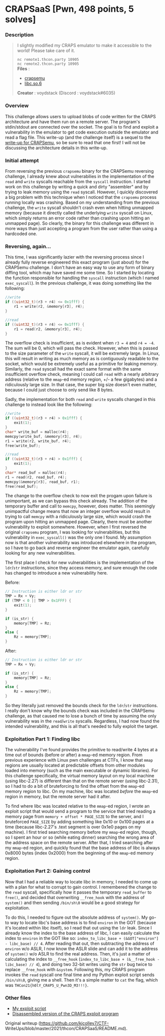 CRAPSaaS [Pwn, 498 points, 5 solves]  
========

### Description

>I slightly modified my CRAPS emulator to make it accessible to the world!
Please take care of it.  
>  
>`nc remote1.thcon.party 10905`  
>`nc remote2.thcon.party 10905`  
>**Files** :  
>  
>* [crapsemu](crapsemu)  
>* [libc.so.6](libc.so.6)  
>  
>**Creator** : voydstack (Discord : voydstack#6035)

### Overview

This challenge allows users to upload blobs of code written for the CRAPS
architecture and have them run on a remote server. The program's stdin/stdout
are connected over the socket. The goal is to find and exploit a vulnerability
in the emulator to get code execution outside the emulator and read a flag
file. This write-up (and the challenge itself) is a sequel to the [write-up
for CRAPSemu](../CRAPSemu/README.md), so be sure to read that one first! I
will not be discussing the architecture details in this write-up.

### Initial attempt

From reversing the previous `crapsemu` binary for the CRAPSemu reversing
challenge, I already knew about vulnerabilies in the implementation of the
`read` and `write` syscalls reachable from the `syscall` instruction. I
started work on this challenge by writing a quick and dirty "assembler" and by
trying to leak memory using the `read` syscall. However, I quickly discovered
a big problem with this technique when I noticed that the `crapsemu` process
running locally was crashing. Based on my understanding from the previous
challenge, the `write` syscall shouldn't crash even when hitting unmapped
memory (because it directly called the underlying `write` syscall on Linux,
which simply returns an error code rather than crashing upon hitting an
unmapped page). So clearly, the binary for this challenge was different in
more ways than just accepting a program from the user rather than using a
hardcoded one.

### Reversing, again...

This time, I was significantly lazier with the reversing process since I
already fully reverse engineered this exact program (just about) for the
CRAPSemu challenge. I don't have an easy way to use any form of binary diffing
tool, which may have saved me some time. So I started by locating the function
responsible for handling the `syscall` instruction (which I named
`exec_syscall`). In the previous challenge, it was doing something like the
following:

```c  
//write  
if ((uint32_t)(r3 + r4) <= 0x1fff) {  
	r1 = write(r2, &memory[r3], r4);  
}

//read  
if ((uint32_t)(r3 + r4) <= 0x1fff) {  
	r1 = read(r2, &memory[r3], r4);  
}  
```

The overflow check is insufficient, as is evident when `r3 = 4` and `r4 = -4`.
The sum will be 0, which will pass the check. However, when this is passed to
the size parameter of the `write` syscall, it will be extremely large. In
Linux, this will result in writing as much memory as is contiguously readable
to the socket, which would be extremely useful as a primitive for leaking
memory. Similarly, the `read` syscall had the exact same format with the same
insufficient overflow check, meaning I could call `read` with a nearly
arbitrary address (relative to the `mmap`-ed memory region, +/- a few
gigabytes) and a ridiculously large size. In that case, the super big size
doesn't even matter, because I could just choose to only send like 8 bytes.

Sadly, the implementation for both `read` and `write` syscalls changed in this
challenge to instead look like the following:

```c  
//write  
if ((uint32_t)(r3 + r4) > 0x1fff) {  
	exit(1);  
}  
char* write_buf = malloc(r4);  
memcpy(write_buf, &memory[r3], r4);  
r1 = write(r2, write_buf, r4);  
free(write_buf);

//read  
if ((uint32_t)(r3 + r4) > 0x1fff) {  
	exit(1);  
}  
char* read_buf = malloc(r4);  
r1 = read(r2, read_buf, r4);  
memcpy(&memory[r3], read_buf, r1);  
free(read_buf);  
```

The change to the overflow check to now exit the progam upon failure is
unimportant, as we can bypass this check already. The addition of the
temporary buffer and call to `memcpy`, however, does matter. This seemingly
unimpactful change means that now an integer overflow would result in trying
to call `memcpy` with a ridiculously large size, which would crash the program
upon hitting an unmapped page. Clearly, there must be another vulnerability to
exploit somewhere. However, when I first reversed the original `crapsemu`
program, I was looking for vulnerabilities, but this vulnerability in
`exec_syscall()` was the only one I found. My assumption now is that another
vulnerability was introduced elsewhere in the program, so I have to go back
and reverse engineer the emulator again, carefully looking for any new
vulnerabilities.

The first place I check for new vulnerabilities is the implementation of the
`ldr`/`str` instructions, since they access memory, and sure enough the code
has changed to introduce a new vulnerability here.

Before:

```c  
// Instruction is either ldr or str  
TMP = Rx + Vy;  
if (TMP < 0 || TMP > 0x1FFF) {  
	exit(1);  
}

if (is_str) {  
	memory[TMP] = Rz;  
}  
else {  
	Rz = memory[TMP];  
}  
```

After:

```c  
// Instruction is either ldr or str  
TMP = Rx + Vy;

if (is_str) {  
	memory[TMP] = Rz;  
}  
else {  
	Rz = memory[TMP];  
}  
```

So they literally just removed the bounds check for the `ldr`/`str`
instructions. I really don't know why the bounds check was included in the
CRAPSemu challenge, as that caused me to lose a bunch of time by assuming the
only vulnerability was in the `read`/`write` syscalls. Regardless, I had now
found the intended vulnerability, and this is all that's needed to fully
exploit the target.

### Exploitation Part 1: Finding libc

The vulnerability I've found provides the primitive to read/write 4 bytes at a
time out of bounds (before or after) a `mmap`-ed memory region. From previous
experience with Linux pwn challenges at CTFs, I know that `mmap` regions are
usually located at predictable offsets from other modules loaded into memory
(such as the main executable or dynamic libraries). For this challenge
specifically, the virtual memory layout on my local machine (using libc-2.27)
is different than that on the remote server (using libc-2.31), so I had to do
a bit of bruteforcing to find the offset from the `mmap`-ed memory region to
libc. On my machine, libc was located _before_ the `mmap`-ed region in memory,
but the remote server had it after.

To find where libc was located relative to the `mmap`-ed region, I wrote an
exploit script that would send a program to the service that tried reading a
memory page from `memory + offset * PAGE_SIZE` to the server, and I
bruteforced `PAGE_SIZE` by adding something like 0x10 or 0x100 pages at a time
(because libc-2.27's .text segment is over 0x1e0 pages on my machine). I first
tried searching memory before my `mmap`-ed region, though, so I spent an hour
or so (while eating dinner) searching the wrong area of the address space on
the remote server. After that, I tried searching after my `mmap`-ed region,
and quickly found that the base address of libc is always 0x8000 bytes (index
0x2000) from the beginning of the `mmap`-ed memory region.

### Exploitation Part 2: Gaining control

Now that I had a reliable way to locate libc in memory, I needed to come up
with a plan for what to corrupt to gain control. I remembered the change to
the `read` syscall, specifically how it passes the temporary `read_buffer` to
`free()`, and decided that overwriting `__free_hook` with the address of
`system()` and then sending `/bin/sh\0` would be a good strategy for
exploitation.

To do this, I needed to figure out the absolute address of `system()`. My go-
to way to locate libc's base address is to find `environ` in the GOT (because
it's located within libc itself), so I read that out using the `ldr` leak.
Since I already know the index to the base address of libc, I can easily
calculate the index to `environ` in the GOT like so: `index_to_libc_base +
(&GOT["environ"] - libc_base) // 4`. After reading that out, then subtracting
the address of `environ` w/o ASLR, I now know the ASLR slide and can add it to
the address of `system()` w/o ASLR to find the real address. Then, it's just a
matter of calculating the index to `__free_hook` (`index_to_libc_base +
(&__free_hook - libc_base) // 4`), and doing two 32-bit writes using the `str`
bug twice to replace `__free_hook` with `&system`. Following this, my CRAPS
program invokes the `read` syscall one final time and my Python exploit script
sends `/bin/sh\0`, giving me a shell. Then it's a simple matter to `cat` the
flag, which was `THCon21{h0lY_CR4P5_U_Pwn3D_M3!!!}`.

### Other files

* [My exploit script](solve.py)  
* [Disassembled version of the CRAPS exploit program](solve.asm)

Original writeup (https://github.com/kjcolley7/CTF-
WriteUps/blob/master/2021/thcon/CRAPSaaS/README.md).